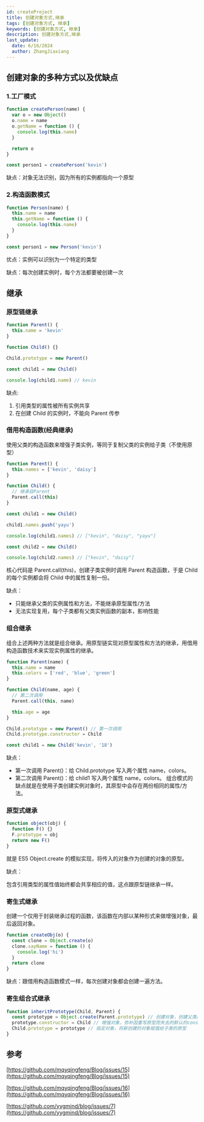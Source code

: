 ```yaml
---
id: createProject
title: 创建对象方式,继承
tags: [创建对象方式, 继承]
keywords: [创建对象方式, 继承]
description: 创建对象方式,继承
last_update:
  date: 6/16/2024
  author: ZhangJiaxiang
---
```


## 创建对象的多种方式以及优缺点

### 1.工厂模式

```ts
function createPerson(name) {
  var o = new Object()
  o.name = name
  o.getName = function () {
    console.log(this.name)
  }

  return o
}

const person1 = createPerson('kevin')
```

缺点：对象无法识别，因为所有的实例都指向一个原型

### 2.构造函数模式

```ts
function Person(name) {
  this.name = name
  this.getName = function () {
    console.log(this.name)
  }
}

const person1 = new Person('kevin')
```

优点：实例可以识别为一个特定的类型

缺点：每次创建实例时，每个方法都要被创建一次

## 继承

### 原型链继承

```ts
function Parent() {
  this.name = 'kevin'
}

function Child() {}

Child.prototype = new Parent()

const child1 = new Child()

console.log(child1.name) // kevin
```

缺点:

1. 引用类型的属性被所有实例共享
2. 在创建 Child 的实例时，不能向 Parent 传参

### 借用构造函数(经典继承)

使用父类的构造函数来增强子类实例，等同于复制父类的实例给子类（不使用原型）

```ts
function Parent() {
  this.names = ['kevin', 'daisy']
}

function Child() {
  // 继承自Parent
  Parent.call(this)
}

const child1 = new Child()

child1.names.push('yayu')

console.log(child1.names) // ["kevin", "daisy", "yayu"]

const child2 = new Child()

console.log(child2.names) // ["kevin", "daisy"]
```

核心代码是 Parent.call(this)，创建子类实例时调用 Parent 构造函数，于是 Child 的每个实例都会将 Child 中的属性复制一份。

缺点：

- 只能继承父类的实例属性和方法，不能继承原型属性/方法
- 无法实现复用，每个子类都有父类实例函数的副本，影响性能

### 组合继承

组合上述两种方法就是组合继承。用原型链实现对原型属性和方法的继承，用借用构造函数技术来实现实例属性的继承。

```ts
function Parent(name) {
  this.name = name
  this.colors = ['red', 'blue', 'green']
}

function Child(name, age) {
  // 第二次调用
  Parent.call(this, name)

  this.age = age
}

Child.prototype = new Parent() // 第一次调用
Child.prototype.constructor = Child

const child1 = new Child('kevin', '18')
```

缺点：

- 第一次调用 Parent()：给 Child.prototype 写入两个属性 name，colors。
- 第二次调用 Parent()：给 child1 写入两个属性 name，colors。
  组合模式的缺点就是在使用子类创建实例对象时，其原型中会存在两份相同的属性/方法。

### 原型式继承

```ts
function object(obj) {
  function F() {}
  F.prototype = obj
  return new F()
}
```

就是 ES5 Object.create 的模拟实现，将传入的对象作为创建的对象的原型。

缺点：

包含引用类型的属性值始终都会共享相应的值，这点跟原型链继承一样。

### 寄生式继承

创建一个仅用于封装继承过程的函数，该函数在内部以某种形式来做增强对象，最后返回对象。

```ts
function createObj(o) {
  const clone = Object.create(o)
  clone.sayName = function () {
    console.log('hi')
  }
  return clone
}
```

缺点：跟借用构造函数模式一样，每次创建对象都会创建一遍方法。

### 寄生组合式继承

```ts
function inheritPrototype(Child, Parent) {
  const prototype = Object.create(Parent.prototype) // 创建对象，创建父类原型的一个副本
  prototype.constructor = Child // 增强对象，弥补因重写原型而失去的默认的constructor 属性
  Child.prototype = prototype // 指定对象，将新创建的对象赋值给子类的原型
}
```

## 参考

[https://github.com/mqyqingfeng/Blog/issues/15](https://github.com/mqyqingfeng/Blog/issues/15)

[https://github.com/mqyqingfeng/Blog/issues/16](https://github.com/mqyqingfeng/Blog/issues/16)

[https://github.com/yygmind/blog/issues/7](https://github.com/yygmind/blog/issues/7)
